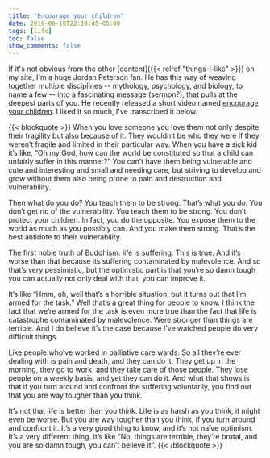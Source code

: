 ```yaml
---
title: "Encourage your children"
date: 2019-06-18T22:18:45-05:00
tags: [life]
toc: false
show_comments: false
---
```


If it's not obvious from the other [content]({{< relref "things-i-like" >}}) on my site, I'm a huge Jordan Peterson fan. He has this way of weaving together multiple disciplines -- mythology, psychology, and biology, to name a few -- into a fascinating message (sermon?), that pulls at the deepest parts of you. He recently released a short video named [encourage your children](https://youtu.be/51IciCvDgBo). I liked it so much, I've transcribed it below.  

{{< blockquote >}}
When you love someone you love them not only despite their fragility but also because of it. They wouldn’t be who they were if they weren’t fragile and limited in their particular way. When you have a sick kid it’s like, “Oh my God, how can the world be constituted so that a child can unfairly suffer in this manner?” You can’t have them being vulnerable and cute and interesting and small and needing care, but striving to develop and grow without them also being prone to pain and destruction and vulnerability. 

Then what do you do? You teach them to be strong. That’s what you do. You don’t get rid of the vulnerability. You teach them to be strong. You don’t protect your children. In fact, you do the opposite. You expose them to the world as much as you possibly can. And you make them strong. That’s the best antidote to their vulnerability. 

The first noble truth of Buddhism: life is suffering. This is true. And it’s worse than that because its suffering contaminated by malevolence. And so that’s very pessimistic, but the optimistic part is that you’re so damn tough you can actually not only deal with that, you can improve it. 

It’s like “Hmm, oh, well that’s a horrible situation, but it turns out that I’m armed for the task.” Well that’s a great thing for people to know. I think the fact that we’re armed for the task is even more true than the fact that life is catastrophe contaminated by malevolence. Were stronger than things are terrible. And I do believe it’s the case because I’ve watched people do very difficult things. 

Like people who’ve worked in palliative care wards. So all they’re ever dealing with is pain and death, and they can do it. They get up in the morning, they go to work, and they take care of those people. They lose people on a weekly basis, and yet they can do it. And what that shows is that if you turn around and confront the suffering voluntarily, you find out that you are way tougher than you think.

It’s not that life is better than you think. Life is as harsh as you think, it might even be worse. But you are way tougher than you think, if you turn around and confront it. It’s a very good thing to know, and it’s not naïve optimism. It’s a very different thing. It’s like “No, things are terrible, they’re brutal, and you are so damn tough, you can’t believe it”. 
{{< /blockquote >}}
